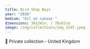 ```yaml
---
title: Bird Shop Boys
year: "2016"
medium: "Oil on canvas "
dimensions: 30x24in. / 76x61cm
image: /img/collections/img_1545.jpeg
---
```

🔴 Private collection - United Kingdom 
